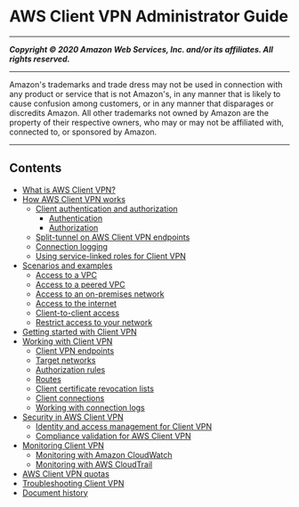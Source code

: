 # AWS Client VPN Administrator Guide

-----
*****Copyright &copy; 2020 Amazon Web Services, Inc. and/or its affiliates. All rights reserved.*****

-----
Amazon's trademarks and trade dress may not be used in 
     connection with any product or service that is not Amazon's, 
     in any manner that is likely to cause confusion among customers, 
     or in any manner that disparages or discredits Amazon. All other 
     trademarks not owned by Amazon are the property of their respective
     owners, who may or may not be affiliated with, connected to, or 
     sponsored by Amazon.

-----
## Contents
+ [What is AWS Client VPN?](what-is.md)
+ [How AWS Client VPN works](how-it-works.md)
   + [Client authentication and authorization](authentication-authorization.md)
      + [Authentication](client-authentication.md)
      + [Authorization](client-authorization.md)
   + [Split-tunnel on AWS Client VPN endpoints](split-tunnel-vpn.md)
   + [Connection logging](connection-logging.md)
   + [Using service-linked roles for Client VPN](using-service-linked-roles.md)
+ [Scenarios and examples](scenario.md)
   + [Access to a VPC](scenario-vpc.md)
   + [Access to a peered VPC](scenario-peered.md)
   + [Access to an on-premises network](scenario-onprem.md)
   + [Access to the internet](scenario-internet.md)
   + [Client-to-client access](scenario-client-to-client.md)
   + [Restrict access to your network](scenario-restrict.md)
+ [Getting started with Client VPN](cvpn-getting-started.md)
+ [Working with Client VPN](cvpn-working.md)
   + [Client VPN endpoints](cvpn-working-endpoints.md)
   + [Target networks](cvpn-working-target.md)
   + [Authorization rules](cvpn-working-rules.md)
   + [Routes](cvpn-working-routes.md)
   + [Client certificate revocation lists](cvpn-working-certificates.md)
   + [Client connections](cvpn-working-connections.md)
   + [Working with connection logs](cvpn-working-with-connection-logs.md)
+ [Security in AWS Client VPN](security.md)
   + [Identity and access management for Client VPN](cvpn-authentication.md)
   + [Compliance validation for AWS Client VPN](client-vpn-compliance.md)
+ [Monitoring Client VPN](monitoring-overview.md)
   + [Monitoring with Amazon CloudWatch](monitoring-cloudwatch.md)
   + [Monitoring with AWS CloudTrail](monitoring-cloudtrail.md)
+ [AWS Client VPN quotas](limits.md)
+ [Troubleshooting Client VPN](troubleshooting.md)
+ [Document history](WhatsNew.md)